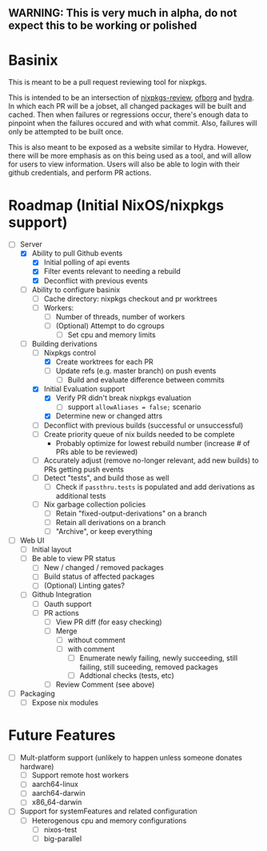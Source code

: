 ## WARNING: This is very much in alpha, do not expect this to be working or polished

# Basinix

This is meant to be a pull request reviewing tool for nixpkgs.

This is intended to be an intersection of [nixpkgs-review](https://github.com/Mic92/nixpkgs-review), [ofborg](https://github.com/NixOS/ofborg) and [hydra](https://github.com/NixOS/hydra). In which each PR will be a jobset, all changed packages will be built and cached. Then when failures or regressions occur, there's enough data to pinpoint when the failures occured and with what commit. Also, failures will only be attempted to be built once.

This is also meant to be exposed as a website similar to Hydra. However, there will be more emphasis as on this being used as a tool, and will allow for users to view information. Users will also be able to login with their github credentials, and perform PR actions.

# Roadmap (Initial NixOS/nixpkgs support)

- [ ] Server
  - [x] Ability to pull Github events
    - [x] Initial polling of api events
    - [x] Filter events relevant to needing a rebuild
    - [x] Deconflict with previous events
  - [ ] Ability to configure basinix
    - [ ] Cache directory: nixpkgs checkout and pr worktrees
    - [ ] Workers:
      - [ ] Number of threads, number of workers
      - [ ] (Optional) Attempt to do cgroups
        - [ ] Set cpu and memory limits
  - [ ] Building derivations
    - [ ] Nixpkgs control
      - [x] Create worktrees for each PR
      - [ ] Update refs (e.g. master branch) on push events
        - [ ] Build and evaluate difference between commits
    - [x] Initial Evaluation support
      - [x] Verify PR didn't break nixpkgs evaluation
        - [ ] support `allowAliases = false;` scenario
      - [x] Determine new or changed attrs
    - [ ] Deconflict with previous builds (successful or unsuccessful)
    - [ ] Create priority queue of nix builds needed to be complete
      - Probably optimize for lowest rebuild number (increase # of PRs able to be reviewed)
    - [ ] Accurately adjust (remove no-longer relevant, add new builds) to PRs getting push events
    - [ ] Detect "tests", and build those as well
      - [ ] Check if `passthru.tests` is populated and add derivations as additional tests
    - [ ] Nix garbage collection policies
      - [ ] Retain "fixed-output-derivations" on a branch
      - [ ] Retain all derivations on a branch
      - [ ] "Archive", or keep everything
- [ ] Web UI
  - [ ] Initial layout
  - [ ] Be able to view PR status
    - [ ] New / changed / removed packages
    - [ ] Build status of affected packages
    - [ ] (Optional) Linting gates?
  - [ ] Github Integration
    - [ ] Oauth support
    - [ ] PR actions
      - [ ] View PR diff (for easy checking)
      - [ ] Merge
        - [ ] without comment
        - [ ] with comment
          - [ ] Enumerate newly failing, newly succeeding, still failing, still suceeding, removed packages
          - [ ] Addtional checks (tests, etc)
      - [ ] Review Comment (see above)
- [ ] Packaging
  - [ ] Expose nix modules

# Future Features

- [ ] Mult-platform support (unlikely to happen unless someone donates hardware)
  - [ ] Support remote host workers
  - [ ] aarch64-linux
  - [ ] aarch64-darwin
  - [ ] x86_64-darwin
- [ ] Support for systemFeatures and related configuration
  - [ ] Heterogenous cpu and memory configurations
    - [ ] nixos-test
    - [ ] big-parallel
